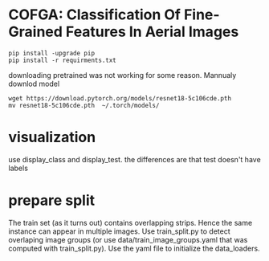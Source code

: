 # COFGA: Classification Of Fine-Grained Features In Aerial Images  
```
pip install -upgrade pip  
pip install -r requirments.txt  
```  

downloading pretrained was not working for some reason. Mannualy downlod model  
```  
wget https://download.pytorch.org/models/resnet18-5c106cde.pth                                 
mv resnet18-5c106cde.pth  ~/.torch/models/  
```  
# visualization
use display_class and display_test. the differences are that test doesn't have labels

# prepare split
The train set (as it turns out) contains overlapping strips. Hence the same instance can appear in multiple images. Use train_split.py to detect overlaping image groups (or use data/train_image_groups.yaml that was computed with train_split.py). Use the yaml file to initialize the data_loaders.
